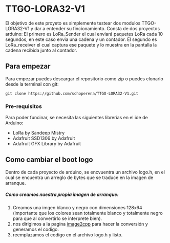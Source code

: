 # TTGO-LORA32-V1

El objetivo de este proyeto es simplemente testear dos modulos TTGO-LORA32-V1 y dar a entender su fincionamiento. Consta de dos proyectos arduino: El primero es LoRa_Sender el cual enviará paquetes LoRa cada 10 segundos, en este caso envia una cadena y un contador. El segundo es LoRa_receiver el cual captura ese paquete y lo muestra en la pantalla la cadena recibida junto al contador.

## Para empezar

Para empezar puedes descargar el repositorio como zip o puedes clonarlo desde la terminal con git:
```
git clone https://github.com/schoperena/TTGO-LORA32-V1.git
```


### Pre-requisitos

Para poder funcinar, se necesita las siguientes librerias en el ide de Arduino:


* LoRa by Sandeep Mistry
* Adafruit SSD1306 by Adafruit
* Adafruit GFX Library by Adafruit

## Como cambiar el boot logo

Dentro de cada proyecto de arduino, se encvuentra un archivo logo.h, en el cual se encuentra un arreglo de bytes que se traduce en la imagen de arranque.

##### Como creamos nuestra propia imagen de arranque:

1. Creamos una imgen blanco y negro con dimensiones 128x64 (importante
 que los colores sean totalmente blanco y totalmente negro para que al convertirlo se interprete bien).
2.  nos dirigimos a la pagina [image2cpp](http://javl.github.io/image2cpp/) para hacer la conversión  y generamos el codigo.
3. reemplazamos el codigo en el archivo logo.h y listo.